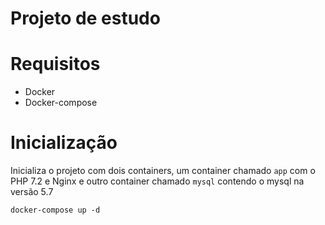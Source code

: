# Projeto de estudo

# Requisitos
- Docker
- Docker-compose

# Inicialização
Inicializa o projeto com dois containers, um container chamado `app` com o PHP 7.2 e Nginx e outro container chamado `mysql` contendo o mysql na versão 5.7


`docker-compose up -d`
